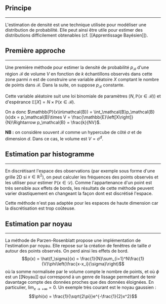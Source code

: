 

## Principe

<hr>

L'estimation de densité est une technique utilisée pour modéliser une distribution de probabilité. Elle peut ainsi être utile pour estimer des distributions difficilement obtenables (cf. [[Apprentissage Bayésien]]).


## Première approche

<hr>

Une première méthode pour estimer la densité de probabilité $p_\mathcal{B}$ d'une région $\mathcal{B}$ de volume $V$ en fonction de $k$ échantillons observés dans cette zone parmi $n$ est de construire une variable aléatoire $X$ comptant le nombre de points dans $\mathcal{B}$. Dans la suite, on suppose $p_\mathcal{B}$ constante.

Cette variable aléatoire suit une loi binomiale de paramètres $(N, \mathbb{P}(x\in\mathcal{B}))$ et d'espérance $\mathbb{E}\left[X\right] = N\times\mathbb{P}(x\in\mathcal{B})$.

On a donc $\mathbb{P}(x\in\mathcal{B}) = \int_\mathcal{B}p_\mathcal{B}(x)dx = p_\mathcal{B}\times V = \frac{\mathbb{E}\left[X\right]}{N}\Rightarrow p_\mathcal{B} = \frac{k}{NV}$.

**NB :** on considère souvent $\mathcal{B}$ comme un hypercube de côté $\sigma$ et de dimension $d$. Dans ce cas, le volume est $V = \sigma^d$.


## Estimation par histogramme

<hr>

En discrétisant l'espace des observations (par exemple sous forme d'une grille 2D si $x\in\mathbb{R}^2$), on peut calculer les fréquences des points observés et les utiliser pour estimer $\mathbb{P}(x\in\mathcal{D})$. Comme l'appartenance d'un point est très sensible aux effets de bords, les résultats de cette méthode peuvent varier drastiquement en changeant la façon dont est discrétisé l'espace.

Cette méthode n'est pas adaptée pour les espaces de haute dimension car la discrétisation est trop coûteuse.


## Estimation par noyau

<hr>

La méthode de Parzen-Rosenblatt propose une implémentation de l'estimation par noyau. Elle repose sur la création de fenêtres de taille $\sigma$ autour des points observés. On perd ainsi les effets de bord.
$$p(x) = \hat{f_\sigma}(x) = \frac{1}{N}\sum_{i=1}^N\frac{1}{V}\phi\left(\frac{x-x_i}{\sigma}\right)$$
où la somme normalisée par le volume compte le nombre de points, et où $\phi$ est un [[Noyau]] qui correspond à un genre de lissage permettant de tenir davantage compte des données proches que des données éloignées. En particulier, $\lim_{x\rightarrow +\infty} = 0$. Un exemple très courant est le noyau gaussien :
$$\phi(x) = \frac{1}{\sqrt{2\pi}}e^{-\frac{1}{2}x^2}$$